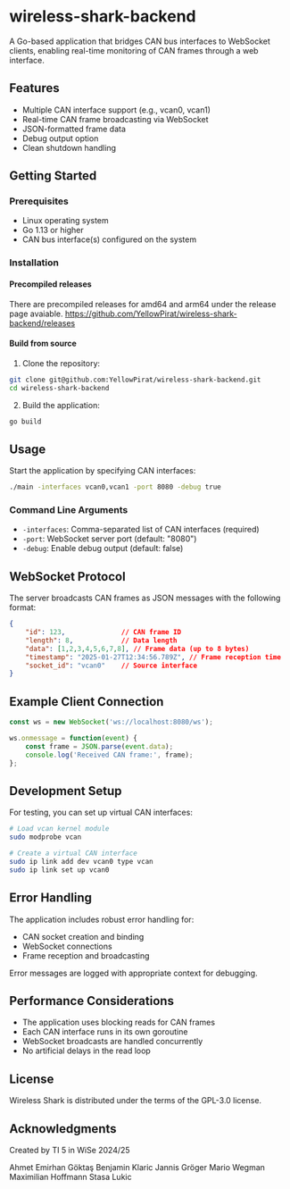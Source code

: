 # wireless-shark-backend

A Go-based application that bridges CAN bus interfaces to WebSocket clients, enabling real-time monitoring of CAN frames through a web interface.

## Features

- Multiple CAN interface support (e.g., vcan0, vcan1)
- Real-time CAN frame broadcasting via WebSocket
- JSON-formatted frame data
- Debug output option
- Clean shutdown handling

## Getting Started

### Prerequisites

- Linux operating system
- Go 1.13 or higher
- CAN bus interface(s) configured on the system

### Installation

#### Precompiled releases

There are precompiled releases for amd64 and arm64 under the release page avaiable.
https://github.com/YellowPirat/wireless-shark-backend/releases

#### Build from source

1. Clone the repository:
```bash
git clone git@github.com:YellowPirat/wireless-shark-backend.git
cd wireless-shark-backend
```

2. Build the application:
```bash
go build
```

## Usage

Start the application by specifying CAN interfaces:

```bash
./main -interfaces vcan0,vcan1 -port 8080 -debug true
```

### Command Line Arguments

- `-interfaces`: Comma-separated list of CAN interfaces (required)
- `-port`: WebSocket server port (default: "8080")
- `-debug`: Enable debug output (default: false)

## WebSocket Protocol

The server broadcasts CAN frames as JSON messages with the following format:

```json
{
    "id": 123,              // CAN frame ID
    "length": 8,            // Data length
    "data": [1,2,3,4,5,6,7,8], // Frame data (up to 8 bytes)
    "timestamp": "2025-01-27T12:34:56.789Z", // Frame reception time
    "socket_id": "vcan0"    // Source interface
}
```

## Example Client Connection

```javascript
const ws = new WebSocket('ws://localhost:8080/ws');

ws.onmessage = function(event) {
    const frame = JSON.parse(event.data);
    console.log('Received CAN frame:', frame);
};
```

## Development Setup

For testing, you can set up virtual CAN interfaces:

```bash
# Load vcan kernel module
sudo modprobe vcan

# Create a virtual CAN interface
sudo ip link add dev vcan0 type vcan
sudo ip link set up vcan0
```

## Error Handling

The application includes robust error handling for:
- CAN socket creation and binding
- WebSocket connections
- Frame reception and broadcasting

Error messages are logged with appropriate context for debugging.

## Performance Considerations

- The application uses blocking reads for CAN frames
- Each CAN interface runs in its own goroutine
- WebSocket broadcasts are handled concurrently
- No artificial delays in the read loop

## License
Wireless Shark is distributed under the terms of the GPL-3.0 license.

## Acknowledgments
Created by TI 5 in WiSe 2024/25

Ahmet Emirhan Göktaş
Benjamin Klaric
Jannis Gröger
Mario Wegman
Maximilian Hoffmann
Stasa Lukic
